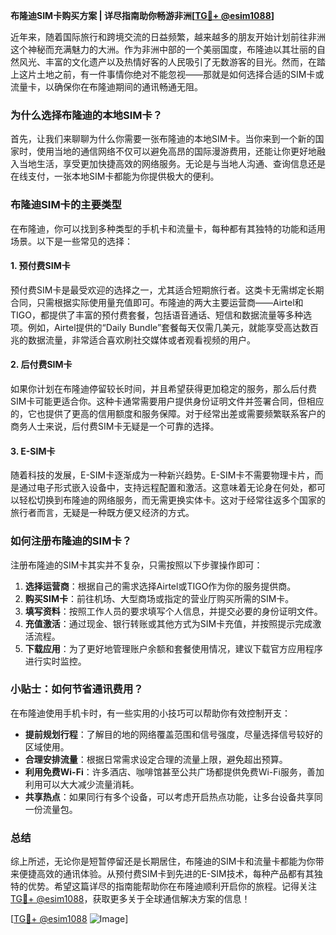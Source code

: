 **布隆迪SIM卡购买方案 | 详尽指南助你畅游非洲[[TG💪+ @esim1088](https://t.me/s/esim1088)]**

近年来，随着国际旅行和跨境交流的日益频繁，越来越多的朋友开始计划前往非洲这个神秘而充满魅力的大洲。作为非洲中部的一个美丽国度，布隆迪以其壮丽的自然风光、丰富的文化遗产以及热情好客的人民吸引了无数游客的目光。然而，在踏上这片土地之前，有一件事情你绝对不能忽视——那就是如何选择合适的SIM卡或流量卡，以确保你在布隆迪期间的通讯畅通无阻。

### **为什么选择布隆迪的本地SIM卡？**

首先，让我们来聊聊为什么你需要一张布隆迪的本地SIM卡。当你来到一个新的国家时，使用当地的通信网络不仅可以避免高昂的国际漫游费用，还能让你更好地融入当地生活，享受更加快捷高效的网络服务。无论是与当地人沟通、查询信息还是在线支付，一张本地SIM卡都能为你提供极大的便利。

### **布隆迪SIM卡的主要类型**

在布隆迪，你可以找到多种类型的手机卡和流量卡，每种都有其独特的功能和适用场景。以下是一些常见的选择：

#### **1. 预付费SIM卡**
预付费SIM卡是最受欢迎的选择之一，尤其适合短期旅行者。这类卡无需绑定长期合同，只需根据实际使用量充值即可。布隆迪的两大主要运营商——Airtel和TIGO，都提供了丰富的预付费套餐，包括语音通话、短信和数据流量等多种选项。例如，Airtel提供的“Daily Bundle”套餐每天仅需几美元，就能享受高达数百兆的数据流量，非常适合喜欢刷社交媒体或者观看视频的用户。

#### **2. 后付费SIM卡**
如果你计划在布隆迪停留较长时间，并且希望获得更加稳定的服务，那么后付费SIM卡可能更适合你。这种卡通常需要用户提供身份证明文件并签署合同，但相应的，它也提供了更高的信用额度和服务保障。对于经常出差或需要频繁联系客户的商务人士来说，后付费SIM卡无疑是一个可靠的选择。

#### **3. E-SIM卡**
随着科技的发展，E-SIM卡逐渐成为一种新兴趋势。E-SIM卡不需要物理卡片，而是通过电子形式嵌入设备中，支持远程配置和激活。这意味着无论身在何处，都可以轻松切换到布隆迪的网络服务，而无需更换实体卡。这对于经常往返多个国家的旅行者而言，无疑是一种既方便又经济的方式。

### **如何注册布隆迪的SIM卡？**

注册布隆迪的SIM卡其实并不复杂，只需按照以下步骤操作即可：

1. **选择运营商**：根据自己的需求选择Airtel或TIGO作为你的服务提供商。
2. **购买SIM卡**：前往机场、大型商场或指定的营业厅购买所需的SIM卡。
3. **填写资料**：按照工作人员的要求填写个人信息，并提交必要的身份证明文件。
4. **充值激活**：通过现金、银行转账或其他方式为SIM卡充值，并按照提示完成激活流程。
5. **下载应用**：为了更好地管理账户余额和套餐使用情况，建议下载官方应用程序进行实时监控。

### **小贴士：如何节省通讯费用？**

在布隆迪使用手机卡时，有一些实用的小技巧可以帮助你有效控制开支：

- **提前规划行程**：了解目的地的网络覆盖范围和信号强度，尽量选择信号较好的区域使用。
- **合理安排流量**：根据日常需求设定合理的流量上限，避免超出预算。
- **利用免费Wi-Fi**：许多酒店、咖啡馆甚至公共广场都提供免费Wi-Fi服务，善加利用可以大大减少流量消耗。
- **共享热点**：如果同行有多个设备，可以考虑开启热点功能，让多台设备共享同一份流量包。

### **总结**

综上所述，无论你是短暂停留还是长期居住，布隆迪的SIM卡和流量卡都能为你带来便捷高效的通讯体验。从预付费SIM卡到先进的E-SIM技术，每种产品都有其独特的优势。希望这篇详尽的指南能帮助你在布隆迪顺利开启你的旅程。记得关注[TG💪+ @esim1088](https://t.me/s/esim1088)，获取更多关于全球通信解决方案的信息！

[[TG💪+ @esim1088](https://t.me/s/esim1088) ![Image](https://i.postimg.cc/4NQfJmqS/Snipaste-2025-05-13-00-14-12.png)]